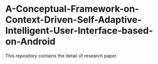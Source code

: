 # A-Conceptual-Framework-on-Context-Driven-Self-Adaptive-Intelligent-User-Interface-based-on-Android
This repository contains the detail of research paper.
